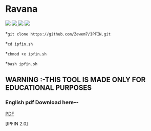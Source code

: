 # Ravana

 <a href="https://www.instagram.com/zewem/"> <img src="https://img.shields.io/badge/Instagram-E4405F?style=for-the-badge&logo=instagram&logoColor=white"></a>
<a href="#" > <img src="https://img.shields.io/badge/Twitter-1DA1F2?style=for-the-badge&logo=twitter&logoColor=white"> </a>
<a href="#"><img src="https://img.shields.io/badge/YouTube-FF0000?style=for-the-badge&logo=youtube&logoColor=white"></a>
<a href="#" > <img src="https://img.shields.io/badge/Facebook-1877F2?style=for-the-badge&logo=facebook&logoColor=white" ></a>

 
*`git clone https://github.com/Zewem7/IPFIN.git`
 
 
*`cd ipfin.sh`
 
 *`chmod +x ipfin.sh`
 
*`bash ipfin.sh`
 
## WARNING :-THIS TOOL IS MADE ONLY FOR EDUCATIONAL PURPOSES

### English pdf Download here--
[PDF](#)

[IPFIN 2.0]

